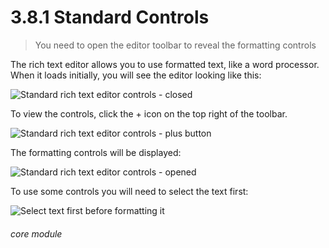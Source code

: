 # 3.8.1    Standard Controls

> You need to open the editor toolbar to reveal the formatting controls 

The rich text editor allows you to use formatted text, like a word processor. When it loads initially, you will see the editor looking like this:

![Standard rich text editor controls - closed](21a.gif)

To view the controls, click the + icon on the top right of the toolbar. 

![Standard rich text editor controls - plus button](21b.gif)

The formatting controls will be displayed:

![Standard rich text editor controls - opened](21c.png)

To use some controls you will need to select the text first:

![Select text first before formatting it](21d.png) 


###### core module

